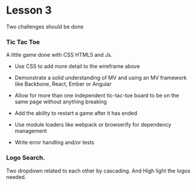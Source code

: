 # Lesson 3

Two challenges should be done

### Tic Tac Toe

A little game done with CSS HTML5 and Js.

- Use CSS to add more detail to the wireframe above

- Demonstrate a solid understanding of MV and using an MV framework like Backbone, React, Ember or Angular

- Allow for more than one independent tic-­tac-­toe board to be on the same page without anything breaking

- Add the ability to restart a game after it has ended

- Use module loaders like webpack or browserify for dependency management

- Write error handling and/or tests

### Logo Search.

Two dropdown related to each other by cascading. And High light the logos needed.
